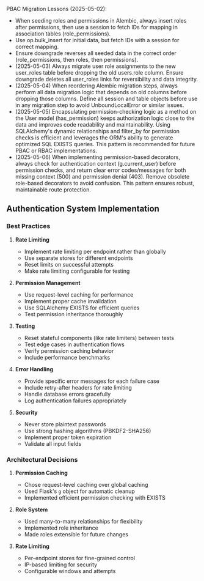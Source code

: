 PBAC Migration Lessons (2025-05-02):
- When seeding roles and permissions in Alembic, always insert roles after permissions, then use a session to fetch IDs for mapping in association tables (role_permissions).
- Use op.bulk_insert for initial data, but fetch IDs with a session for correct mapping.
- Ensure downgrade reverses all seeded data in the correct order (role_permissions, then roles, then permissions).
- (2025-05-03) Always migrate user role assignments to the new user_roles table before dropping the old users.role column. Ensure downgrade deletes all user_roles links for reversibility and data integrity.
- (2025-05-04) When reordering Alembic migration steps, always perform all data migration logic that depends on old columns before dropping those columns. Define all session and table objects before use in any migration step to avoid UnboundLocalError or similar issues.
- (2025-05-05) Encapsulating permission-checking logic as a method on the User model (has_permission) keeps authorization logic close to the data and improves code readability and maintainability. Using SQLAlchemy's dynamic relationships and filter_by for permission checks is efficient and leverages the ORM's ability to generate optimized SQL EXISTS queries. This pattern is recommended for future PBAC or RBAC implementations.
- (2025-05-06) When implementing permission-based decorators, always check for authentication context (g.current_user) before permission checks, and return clear error codes/messages for both missing context (500) and permission denial (403). Remove obsolete role-based decorators to avoid confusion. This pattern ensures robust, maintainable route protection.

## Authentication System Implementation

### Best Practices
1. **Rate Limiting**
   - Implement rate limiting per endpoint rather than globally
   - Use separate stores for different endpoints
   - Reset limits on successful attempts
   - Make rate limiting configurable for testing

2. **Permission Management**
   - Use request-level caching for performance
   - Implement proper cache invalidation
   - Use SQLAlchemy EXISTS for efficient queries
   - Test permission inheritance thoroughly

3. **Testing**
   - Reset stateful components (like rate limiters) between tests
   - Test edge cases in authentication flows
   - Verify permission caching behavior
   - Include performance benchmarks

4. **Error Handling**
   - Provide specific error messages for each failure case
   - Include retry-after headers for rate limiting
   - Handle database errors gracefully
   - Log authentication failures appropriately

5. **Security**
   - Never store plaintext passwords
   - Use strong hashing algorithms (PBKDF2-SHA256)
   - Implement proper token expiration
   - Validate all input fields

### Architectural Decisions
1. **Permission Caching**
   - Chose request-level caching over global caching
   - Used Flask's `g` object for automatic cleanup
   - Implemented efficient permission checking with EXISTS

2. **Role System**
   - Used many-to-many relationships for flexibility
   - Implemented role inheritance
   - Made roles extensible for future changes

3. **Rate Limiting**
   - Per-endpoint stores for fine-grained control
   - IP-based limiting for security
   - Configurable windows and attempts
